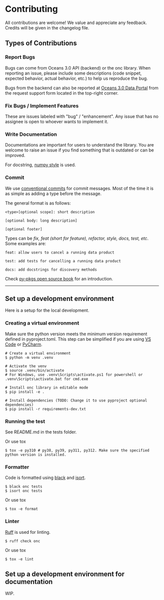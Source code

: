 # Contributing

All contributions are welcome! We value and appreciate any feedback. Credits will be given in the changelog file.

## Types of Contributions

### Report Bugs

Bugs can come from Oceans 3.0 API (backend) or the onc library. When reporting an issue, please include some descriptions (code snippet, expected behavior, actual behavior, etc.) to help us reproduce the bug.

Bugs from the backend can also be reported at [Oceans 3.0 Data Portal](https://data.oceannetworks.ca/DataPreview) from the request support form located in the top-right corner.

### Fix Bugs / Implement Features

These are issues labeled with "bug" / "enhancement". Any issue that has no assignee is open to whoever wants to implement it.

### Write Documentation

Documentations are important for users to understand the library. You are welcome to raise an issue if you find something that is outdated or can be improved.

For docstring, [numpy style](https://numpydoc.readthedocs.io/en/latest/format.html) is used.

### Commit

We use [conventional commits](https://www.conventionalcommits.org/) for commit messages. Most of the time it is as simple as adding a type before the message.

The general format is as follows:

```text
<type>[optional scope]: short description

[optional body: long description]

[optional footer]
```

Types can be _fix, feat (short for feature), refactor, style, docs, test, etc_. Some examples are:

```text
feat: allow users to cancel a running data product

test: add tests for cancelling a running data product

docs: add docstrings for discovery methods
```

Check [py-pkgs open source book](https://py-pkgs.org/07-releasing-versioning#automatic-version-bumping) for an introduction.

---

## Set up a development environment

Here is a setup for the local development.

### Creating a virtual environment

Make sure the python version meets the minimum version requirement defined in pyproject.toml. This step can be simplified if you are using [VS Code](https://code.visualstudio.com/docs/python/environments) or [PyCharm](https://www.jetbrains.com/help/pycharm/creating-virtual-environment.html#python_create_virtual_env).

```shell
# Create a virtual environment
$ python -m venv .venv

# Activate the venv
$ source .venv/bin/activate
# For Windows, use .venv\Scripts\activate.ps1 for powershell or .venv\Scripts\activate.bat for cmd.exe

# Install onc library in editable mode
$ pip install -e .

# Install dependencies (TODO: Change it to use pyproject optional dependencies)
$ pip install -r requirements-dev.txt
```

### Running the test

See README.md in the tests folder.

Or use tox

```shell
$ tox -e py310 # py38, py39, py311, py312. Make sure the specified python version is installed.
```

### Formatter

Code is formatted using [black](https://black.readthedocs.io/en/stable/) and [isort](https://pycqa.github.io/isort/).

```shell
$ black onc tests
$ isort onc tests
```

Or use tox

```shell
$ tox -e format
```

### Linter

[Ruff](https://docs.astral.sh/ruff/) is used for linting.

```shell
$ ruff check onc
```

Or use tox

```shell
$ tox -e lint
```

## Set up a development environment for documentation

WIP.
